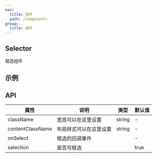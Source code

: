 ```yaml
---
nav:
  title: 组件
  path: /components
group:
  title: 组件
---
```


## Selector

框选组件

## 示例

<code src="./demo.jsx"></code>

## API

| 属性             | 说明                   | 类型   | 默认值 |
| ---------------- | ---------------------- | ------ | ------ |
| className        | 宽高可以在这里设置     | string | -      |
| contentClassName | 布局样式可以在这里设置 | string | -      |
| onSelect         | 框选的回调事件         |        | -      |
| selection        | 是否可框选             |        | true   |
